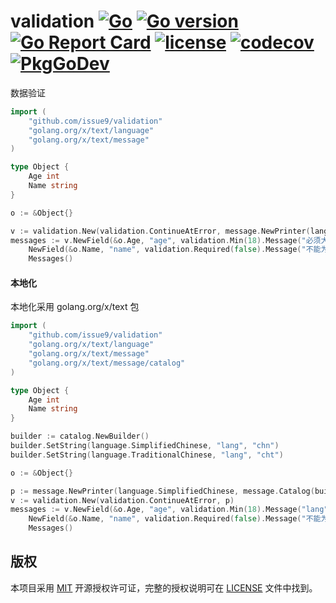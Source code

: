 validation
[![Go](https://github.com/issue9/validation/workflows/Test/badge.svg)](https://github.com/issue9/validation/actions?query=workflow%3ATest)
[![Go version](https://img.shields.io/badge/Go-1.13-brightgreen.svg?style=flat)](https://golang.org)
[![Go Report Card](https://goreportcard.com/badge/github.com/issue9/validation)](https://goreportcard.com/report/github.com/issue9/validation)
[![license](https://img.shields.io/badge/license-MIT-brightgreen.svg?style=flat)](https://opensource.org/licenses/MIT)
[![codecov](https://codecov.io/gh/issue9/validation/branch/master/graph/badge.svg)](https://codecov.io/gh/issue9/validation)
[![PkgGoDev](https://pkg.go.dev/badge/github.com/issue9/validation)](https://pkg.go.dev/github.com/issue9/validation)
======

数据验证

```go
import (
    "github.com/issue9/validation"
    "golang.org/x/text/language"
    "golang.org/x/text/message"
)

type Object {
    Age int
    Name string
}

o := &Object{}

v := validation.New(validation.ContinueAtError, message.NewPrinter(language.MustParse("cmn-Hans")))
messages := v.NewField(&o.Age, "age", validation.Min(18).Message("必须大于 18")).
    NewField(&o.Name, "name", validation.Required(false).Message("不能为空")).
    Messages()
```

#### 本地化

本地化采用 golang.org/x/text 包

```go
import (
    "github.com/issue9/validation"
    "golang.org/x/text/language"
    "golang.org/x/text/message"
    "golang.org/x/text/message/catalog"
)

type Object {
    Age int
    Name string
}

builder := catalog.NewBuilder()
builder.SetString(language.SimplifiedChinese, "lang", "chn")
builder.SetString(language.TraditionalChinese, "lang", "cht")

o := &Object{}

p := message.NewPrinter(language.SimplifiedChinese, message.Catalog(builder))
v := validation.New(validation.ContinueAtError, p)
messages := v.NewField(&o.Age, "age", validation.Min(18).Message("lang")). // 根据 p 的不同，会输出不同内容
    NewField(&o.Name, "name", validation.Required(false).Message("不能为空")).
    Messages()
```

版权
----

本项目采用 [MIT](https://opensource.org/licenses/MIT) 开源授权许可证，完整的授权说明可在 [LICENSE](LICENSE) 文件中找到。
